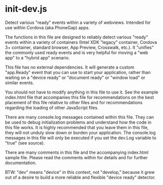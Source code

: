 # init-dev.js
Detect various "ready" events within a variety of webviews. Intended for use within Cordova (aka PhoneGap) apps.

The functions in this file are designed to reliably detect various "ready" events
within a variety of containers (Intel XDK "legacy" container, Cordova 3+ container,
standard browser, App Preview, Crosswalk, etc.). It "unifies" the commonly used
ready events and is very helpful for moving a "web app" to a "hybrid app" scenario.

This file has no external dependencies. It will generate a custom "app.Ready" event
that you can use to start your application, rather than waiting on a "device ready" 
or "document ready" or "window load" or similar events.

You should not have to modify anything in this file to use it. See the example
index.html file that accompanies this file for recommendations on the best placement 
of this file relative to other files and for recommendations regarding the loading 
of other JavaScript files.

There are many console.log messages contained within this file. They can be used
to debug initialization problems and understand how the code in this file works.
It is highly recommended that you leave them in this file, they will not unduly
slow down or burden your application. The console.log messages in this file
will only be executed if you set the dev.Log variable to "true" (see source).

There are many comments in this file and the accompanying index.html sample file.
Please read the comments within for details and for further documentation.

BTW: "dev" means "device" in this context, not "develop," because it grew out
of a desire to build a more reliable and flexible "device ready" detector.

